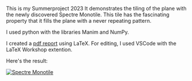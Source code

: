 This is my Summerproject 2023
It demonstrates the tiling of the plane with the newly discovered Spectre Monotile.
This tile has the fascinating property that it fills the plane with a never repeating pattern.

I used python with the libraries Manim and NumPy.

I created a [pdf report](https://github.com/27amsterdam/Spectre/releases/download/v1.0.0/Bericht.Spectre.pdf) using LaTeX. For editing, I used VSCode with the LaTeX Workshop extention.

Here's the result:

[![Spectre Monotile](https://img.youtube.com/vi/-KX_IyNJ6qc/maxresdefault.jpg)](https://www.youtube.com/watch?v=-KX_IyNJ6qc)
